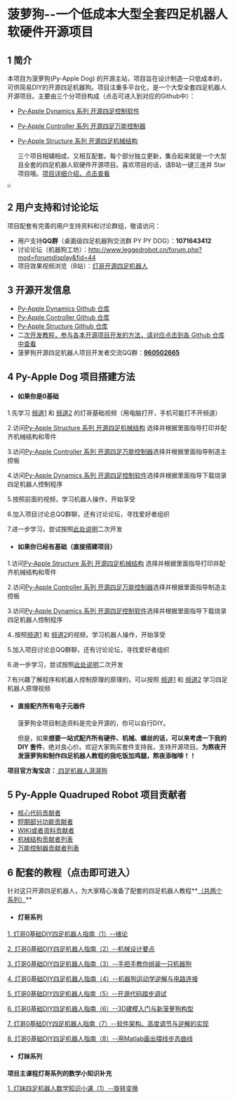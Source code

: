 # **菠萝狗**--一个低成本大型全套四足机器人软硬件开源项目

## 1 简介

  本项目为菠萝狗(Py-Apple Dog) 的开源主站，项目旨在设计制造一只低成本的，可供简易DIY的开源四足机器狗。项目注重多平台化，是一个大型全套四足机器人开源项目。主要由三个分项目构成（点击可进入到对应的Github中）：

- [Py-Apple Dynamics 系列 开源四足控制软件](https://github.com/ToanTech/py-apple-dynamics)
- [Py-Apple Controller 系列 开源四足万能控制器](https://github.com/ToanTech/py-apple-controller)
- [Py-Apple Structure 系列 开源四足机械结构](https://github.com/ToanTech/py-apple-structure)

  三个项目相辅相成，又相互配套。每个部分独立更新，集合起来就是一个大型且全套的四足机器人软硬件开源项目。喜欢项目的话，请B站一键三连并 Star 项目哦。[项目详细介绍，点击查看]()

<img src="https://github.com/ToanTech/py-apple-quadruped-robot/blob/master/pic/pic1.jpg?raw=true" style="zoom:50%;" />

## 2 用户支持和讨论论坛

  项目配套有完善的用户支持资料和讨论群组，敬请访问：

- 用户支持**QQ群**（桌面级四足机器狗交流群 PY PY DOG）：**1071643412**
- 讨论论坛（机器狗工坊）：http://www.leggedrobot.cn/forum.php?mod=forumdisplay&fid=44
- 项目效果视频浏览（B站）：[灯哥开源四足机器人](https://space.bilibili.com/493192058/?share_source=copy_link&share_medium=iphone&bbid=4416d8abc8a2b4ce8ee4b65c247edea8&ts=1587442435)

## 3 开源开发信息

- [Py-Apple Dynamics Github 仓库](https://github.com/ToanTech/py-apple-dynamics)
- [Py-Apple Controller Github 仓库](https://github.com/ToanTech/py-apple-controller)
- [Py-Apple Structure Github 仓库](https://github.com/ToanTech/py-apple-structure)
- 二<u>次开发教程，参与各本开源项目开发的方法，请对应点击到各 Github 仓库中查看</u>
- 菠萝狗开源四足机器人项目开发者交流QQ群：<u>**960502665**</u>

## 4 Py-Apple Dog 项目搭建方法

- #### 如果你是0基础

1.先学习 [频道1](https://space.bilibili.com/493192058/channel/detail?cid=135700) 和 [频道2](https://space.bilibili.com/493192058/channel/detail?cid=135699) 的灯哥基础视频（用电脑打开，手机可能打不开频道）

2.访问[Py-Apple Structure 系列 开源四足机械结构](https://github.com/ToanTech/py-apple-structure) 选择并根据里面指导打印并配齐机械结构和零件

3.访问[Py-Apple Controller 系列 开源四足万能控制器](https://github.com/ToanTech/py-apple-controller)选择并根据里面指导制造主控板

4.访问[Py-Apple Dynamics 系列 开源四足控制软件](https://github.com/ToanTech/py-apple-dynamics)选择并根据里面指导下载烧录四足机器人控制程序

5.按照前面的视频，学习机器人操作，开始享受

6.加入项目讨论总QQ群聊，还有讨论论坛，寻找爱好者组织

7.进一步学习，尝试按照[此处说明](http://www.leggedrobot.cn/forum.php?mod=viewthread&tid=48&extra=page%3D1)二次开发

- #### 如果你已经有基础（直接搭建项目）

1.访问[Py-Apple Structure 系列 开源四足机械结构](https://github.com/ToanTech/py-apple-structure) 选择并根据里面指导打印并配齐机械结构和零件

2.访问[Py-Apple Controller 系列 开源四足万能控制器](https://github.com/ToanTech/py-apple-controller)选择并根据里面指导制造主控板

3.访问[Py-Apple Dynamics 系列 开源四足控制软件](https://github.com/ToanTech/py-apple-dynamics)选择并根据里面指导下载烧录四足机器人控制程序

4..按照[频道1](https://space.bilibili.com/493192058/channel/detail?cid=135700) 和 [频道2](https://space.bilibili.com/493192058/channel/detail?cid=135699)的视频，学习机器人操作，开始享受

5.加入项目讨论总QQ群聊，还有讨论论坛，寻找爱好者组织

6.进一步学习，尝试按照[此处说明](http://www.leggedrobot.cn/forum.php?mod=viewthread&tid=48&extra=page%3D1)二次开发

7.有兴趣了解程序和机器人控制原理的原理的，可以按照 [频道1](https://space.bilibili.com/493192058/channel/detail?cid=135700) 和 [频道2](https://space.bilibili.com/493192058/channel/detail?cid=135699) 学习四足机器人原理视频

- #### 直接配齐所有电子元器件

  菠萝狗全项目制造资料是完全开源的，你可以自行DIY。

  但是，如果**想要一站式配齐所有硬件、机械、螺丝的话，可以来考虑一下我的 DIY 套件**，绝对良心价。欢迎大家购买套件支持我，支持开源项目。**为熬夜开发菠萝狗和制作四足机器人教程的我吃饭加鸡腿，熬夜添咖啡！！**

**项目官方淘宝店：**[ 四足机器人湃湃狗](https://shop564514875.taobao.com/)

## 5 Py-Apple Quadruped Robot 项目贡献者

- [核心代码贡献者](https://github.com/ToanTech/py-apple-dynamics/blob/master/contributors_m.md)
- [短期部分功能贡献者](https://github.com/ToanTech/py-apple-dynamics/blob/master/contributors_s.md)
- [WIKI或者资料贡献者](https://github.com/ToanTech/py-apple-dynamics/blob/master/contributors_w.md)
- [机械结构贡献者列表](https://github.com/ToanTech/py-apple-structure/blob/master/contributors_m.md)
- [万能控制器贡献者列表](https://github.com/ToanTech/py-apple-controller/blob/master/contributors_m.md)

## 6 配套的教程（点击即可进入）

  针对这只开源四足机器人，为大家精心准备了配套的四足机器人教程**<u>（共两个系列）</u>**

- #### 灯哥系列


[1. 灯哥0基础DIY四足机器人指南（1）--绪论 ](https://www.bilibili.com/video/BV1YE411A7VA/)

[2.  灯哥0基础DIY四足机器人指南（2）--机械设计要点](https://www.bilibili.com/video/BV1HV411f7nT/)

[3. 灯哥0基础DIY四足机器人指南（3）--手把手教你组装一只机器狗](https://www.bilibili.com/video/BV1Sk4y1d7RH/)

[4. 灯哥0基础DIY四足机器人指南（4）--机器狗运动学逆解与电路连接 ](https://www.bilibili.com/video/BV13T4y1G7qy/)

[5. 灯哥0基础DIY四足机器人指南（5）--开源代码踏步调试](https://www.bilibili.com/video/BV1Ak4y1R7cD/)

[6. 灯哥0基础DIY四足机器人指南（6）--3D建模入门与新菠萝狗构型](https://www.bilibili.com/video/BV1Jf4y1S7U9)

[7. 灯哥0基础DIY四足机器人指南（7）--软件架构、高度调节与逆解的实现 ](https://www.bilibili.com/video/BV1Qe411s7kp/)

[8. 灯哥0基础DIY四足机器人指南（8）--用Matlab画出摆线步态曲线](https://www.bilibili.com/video/BV1KQ4y1K7aV/)

- #### 灯妹系列


**项目主课程灯哥系列的数学小知识补充**

[1. 灯妹四足机器人数学知识小课（1）--旋转变换](https://www.bilibili.com/video/BV1Hp4y1D7zn/)

